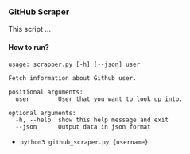 ### GitHub Scraper
This script ...

#### How to run?
```
usage: scrapper.py [-h] [--json] user

Fetch information about Github user.

positional arguments:
  user        User that you want to look up into.

optional arguments:
  -h, --help  show this help message and exit
  --json      Output data in json format
```

* `python3 github_scraper.py {username}`